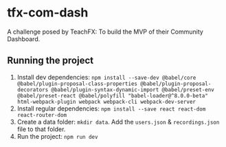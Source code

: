 # tfx-com-dash
A challenge posed by TeachFX: To build the MVP of their Community Dashboard.

## Running the project
1.  Install dev dependencies: 
```npm install --save-dev @babel/core @babel/plugin-proposal-class-properties @babel/plugin-proposal-decorators @babel/plugin-syntax-dynamic-import @babel/preset-env @babel/preset-react @babel/polyfill "babel-loader@^8.0.0-beta" html-webpack-plugin webpack webpack-cli webpack-dev-server```
1. Install regular dependencies:
```npm install --save react react-dom react-router-dom```
1. Create a data folder: `mkdir data`. Add the `users.json` & `recordings.json` file to that folder.
1. Run the project: `npm run dev`
